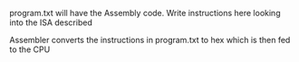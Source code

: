 program.txt will have the Assembly code. Write instructions here looking into the ISA described

Assembler converts the instructions in program.txt to hex which is then fed to the CPU
